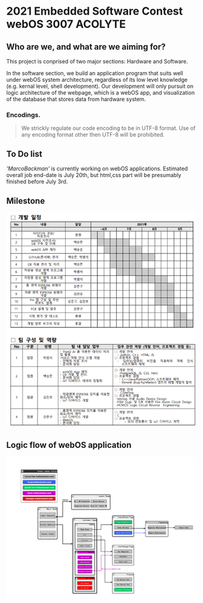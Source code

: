 # 2021 Embedded Software Contest webOS 3007 ACOLYTE

## Who are we, and what are we aiming for?
  This project is conprised of two major sections: Hardware and Software.
  
  In the software section, we build an application program that suits well under webOS system architecture, regardless of its low level knowledge (e.g. kernal level, shell development).
  Our development will only pursuit on logic architecture of the webpage, which is a webOS app, and visualization of the database that stores data from hardware system.

### Encodings.
> We strickly regulate our code encoding to be in UTF-8 format. Use of any encoding format other then UTF-8 will be prohibited.

## To Do list
  *'MarcoBackman'* is currently working on webOS applications. Estimated overall job end-date is July 20th, but html,css part will be presumably finished before July 3rd.

## Milestone
![Milestone Image](img/Milestone.PNG)

## Logic flow of webOS application
![Milestone Image](img/logicflowDraft.PNG)

